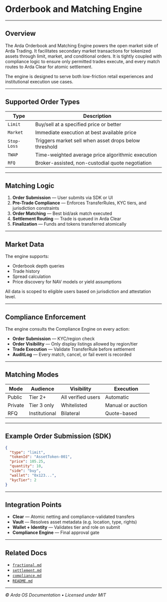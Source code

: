 # Orderbook and Matching Engine

---

## Overview

The Arda Orderbook and Matching Engine powers the open market side of Arda Trading. It facilitates secondary market transactions for tokenized assets through limit, market, and conditional orders. It is tightly coupled with compliance logic to ensure only permitted trades execute, and every match routes to Arda Clear for atomic settlement.

The engine is designed to serve both low-friction retail experiences and institutional execution use cases.

---

## Supported Order Types

| Type | Description |
|------|-------------|
| `Limit` | Buy/sell at a specified price or better |
| `Market` | Immediate execution at best available price |
| `Stop-Loss` | Triggers market sell when asset drops below threshold |
| `TWAP` | Time-weighted average price algorithmic execution |
| `RFQ` | Broker-assisted, non-custodial quote negotiation |

---

## Matching Logic

1. **Order Submission** — User submits via SDK or UI
2. **Pre-Trade Compliance** — Enforces TransferRules, KYC tiers, and jurisdiction constraints
3. **Order Matching** — Best bid/ask match executed
4. **Settlement Routing** — Trade is queued in Arda Clear
5. **Finalization** — Funds and tokens transferred atomically

---

## Market Data

The engine supports:

- Orderbook depth queries
- Trade history
- Spread calculation
- Price discovery for NAV models or yield assumptions

All data is scoped to eligible users based on jurisdiction and attestation level.

---

## Compliance Enforcement

The engine consults the Compliance Engine on every action:

- **Order Submission** — KYC/region check
- **Order Visibility** — Only display listings allowed by region/tier
- **Trade Execution** — Validate TransferRule before settlement
- **AuditLog** — Every match, cancel, or fail event is recorded

---

## Matching Modes

| Mode | Audience | Visibility | Execution |
|------|----------|------------|-----------|
| Public | Tier 2+ | All verified users | Automatic |
| Private | Tier 3 only | Whitelisted | Manual or auction |
| RFQ | Institutional | Bilateral | Quote-based |

---

## Example Order Submission (SDK)

```json
{
  "type": "limit",
  "tokenId": "AssetToken-001",
  "price": 105.25,
  "quantity": 10,
  "side": "buy",
  "wallet": "0x123...",
  "kycTier": 2
}
```

---

## Integration Points

- **Clear** — Atomic netting and compliance-validated transfers
- **Vault** — Resolves asset metadata (e.g. location, type, rights)
- **Wallet + Identity** — Validates tier and role on submit
- **Compliance Engine** — Final approval gate

---

## Related Docs

- [`fractional.md`](./fractional.md)
- [`settlement.md`](./settlement.md)
- [`compliance.md`](./compliance.md)
- [`README.md`](./README.md)

---

*© Arda OS Documentation • Licensed under MIT*
